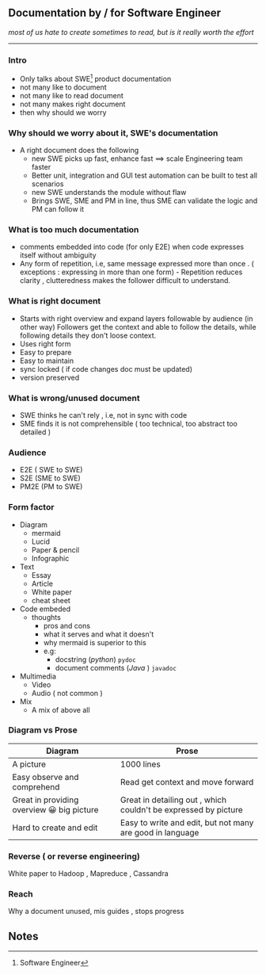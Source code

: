 ## Documentation by / for Software Engineer 
_most of us hate to create sometimes to read, but is it really worth the effort_

---


### Intro
  - Only talks about SWE[^1] product documentation
  - not many like to document 
  - not many like to read document 
  - not many makes right document
  - then why should we worry

### Why should we worry about it, SWE's documentation
  - A right document does the following 
    - new SWE picks up fast, enhance fast ==> scale Engineering team faster
    - Better unit, integration and GUI test automation can be built to test all scenarios
    - new SWE understands the module without flaw
    - Brings SWE, SME and PM in line, thus SME can validate the logic and PM can follow it
  
### What is too much documentation
  - comments embedded into code (for only E2E) when code expresses itself without ambiguity 
  - Any form of repetition, i.e, same message expressed more than once . ( exceptions : expressing in more than one form) - Repetition reduces clarity , clutteredness makes the follower difficult to understand.

### What is right document
  - Starts with right overview and expand layers followable by audience (in other way) Followers get the context and able to follow the details, while following details they don't loose context.
  - Uses right form
  - Easy to prepare 
  - Easy to maintain
  - sync locked ( if code changes doc must be updated)
  - version preserved 

### What is wrong/unused document
  - SWE thinks he can't rely , i.e, not in sync with code
  - SME finds it is not comprehensible ( too technical, too abstract too detailed )

### Audience
  - E2E ( SWE to SWE)
  - S2E (SME to SWE)
  - PM2E (PM to SWE)
  

### Form factor
  - Diagram
    - mermaid
    - Lucid
    - Paper & pencil
    - Infographic
  - Text
    - Essay
    - Article
    - White paper     
    - cheat sheet
  - Code embeded
    - thoughts 
      - pros and cons
      - what it serves  and what it doesn't
      - why mermaid is superior to this
      - e.g:
        - docstring (_python_) `pydoc`
        - document comments (_Java_ ) `javadoc` 
  - Multimedia
    - Video
    - Audio ( not common )
  - Mix
    - A mix of above all 

### Diagram vs Prose

| Diagram                                            | Prose                                                           |
| -------------------------------------------------- | --------------------------------------------------------------- |
| A picture                                          | 1000 lines                                                      |
| Easy observe and comprehend                        | Read get context and move forward                               |
| Great in providing overview :grinning: big picture | Great in detailing out , which couldn't be expressed by picture |
| Hard to create and edit                            | Easy to write and edit, but not many are good in language       |

### Reverse ( or reverse engineering)
White paper to Hadoop , Mapreduce , Cassandra

### Reach
Why a document unused, mis guides , stops progress

## Notes
[^1]: Software Engineer